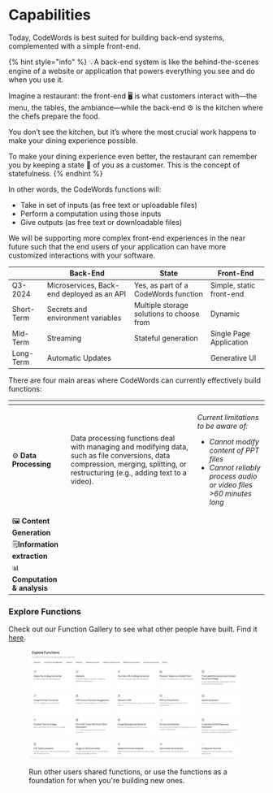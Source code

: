 # Capabilities

Today, CodeWords is best suited for building back-end systems, complemented with a simple front-end.

{% hint style="info" %}
:bulb:A back-end system is like the behind-the-scenes engine of a website or application that powers everything you see and do when you use it.

Imagine a restaurant: the front-end 🖥️ is what customers interact with—the menu, the tables, the ambiance—while the back-end ⚙️ is the kitchen where the chefs prepare the food.&#x20;

You don’t see the kitchen, but it’s where the most crucial work happens to make your dining experience possible.&#x20;

To make your dining experience even better, the restaurant can remember you by keeping a state 📀 of you as a customer. This is the concept of statefulness.
{% endhint %}

In other words, the CodeWords functions will:

* Take in set of inputs (as free text or uploadable files)
* Perform a computation using those inputs
* Give outputs (as free text or downloadable files)

We will be supporting more complex front-end experiences in the near future such that the end users of your application can have more customized interactions with your software.

| ‎          | Back-End                                   | State                                     | Front-End                |
| ---------- | ------------------------------------------ | ----------------------------------------- | ------------------------ |
| Q3-2024    | Microservices, Back-end deployed as an API | Yes, as part of a CodeWords function      | Simple, static front-end |
| Short-Term | Secrets and environment variables          | Multiple storage solutions to choose from | Dynamic                  |
| Mid-Term   | Streaming                                  | Stateful generation                       | Single Page Application  |
| Long-Term  | Automatic Updates                          |                                           | Generative UI            |

There are four main areas where CodeWords can currently effectively build functions:

<table data-card-size="large" data-view="cards"><thead><tr><th></th><th></th><th></th></tr></thead><tbody><tr><td> <span data-gb-custom-inline data-tag="emoji" data-code="2699">⚙️</span> <strong>Data Processing</strong></td><td>Data processing functions deal with managing and modifying data, such as file conversions, data compression, merging, splitting, or restructuring (e.g., adding text to a video).</td><td><p></p><p><em>Current limitations to be aware of:</em></p><ul><li><em>Cannot modify content of PPT files</em></li><li><em>Cannot reliably process audio or video files >60 minutes long</em></li></ul></td></tr><tr><td><span data-gb-custom-inline data-tag="emoji" data-code="1f5bc">🖼️</span> <strong>Content Generation</strong></td><td></td><td></td></tr><tr><td><span data-gb-custom-inline data-tag="emoji" data-code="1f5d2">🗒️</span><strong>Information extraction</strong></td><td></td><td></td></tr><tr><td><span data-gb-custom-inline data-tag="emoji" data-code="1f4ca">📊</span> <strong>Computation &#x26; analysis</strong></td><td></td><td></td></tr></tbody></table>

### Explore Functions

Check out our Function Gallery to see what other people have built. Find it [here](https://app.codewords.ai/explore).

<figure><img src="../.gitbook/assets/codewords_explorer_page.png" alt=""><figcaption><p>Run other users shared functions, or use the functions as a foundation for when you're building new ones.</p></figcaption></figure>

